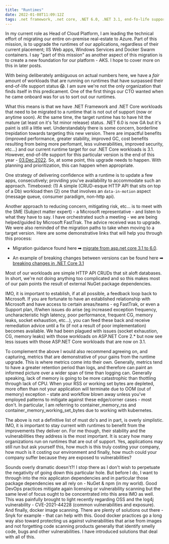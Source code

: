 ```yaml
---
title: "Runtimes"
date: 2022-01-08T11:09:12Z
tags: .net framework, .net core, .NET 6.0, .NET 3.1, end-fo-life support, linux, windows, syntax, self-hosted runner, cicd, fasttrak
---
```


In my current role as Head of Cloud Platform, I am leading the technical effort of migrating our entire on-premise real-estate to Azure.  Part of this mission, is to upgrade the runtimes of our applications, regardless of their current placement; IIS Web apps, Windows Services and Docker Swarm containers.  I say "part of this mission" as another aspect of this migration is to create a new foundation for our platform - AKS.  I hope to cover more on this in later posts.

With being deliberately ambiguous on actual numbers here, we have a _fair_ amount of workloads that are running on runtimes that have surpassed their end-of-life support status 😱.  I am sure we're not the only organization that finds itself in this predicament.  One of the first things our CTO wanted when he came onboard was for us to sort out our runtimes.

What this means is that we have .NET Framework and .NET Core workloads that need to be migrated to a runtime that is not out of support (now or anytime soon).  At the same time, the target runtime has to have hit the mature (at least on it's 1st minor release) status.  .NET 6.0 is now GA but it's paint is still a little wet.  Understandably there is some concern, borderline trepidation towards targeting this new version.  There are impactful benefits (improved performance, greater stability, improved GC, cost benefits resulting from being more perfomant, less vulnerabilities, improved security, etc...) and our current runtime target for our .NET Core workloads is 3.1.  However, end-of-life support for this particular version is the end of this year - [03.Dec.2022](https://docs.microsoft.com/en-us/lifecycle/products/microsoft-net-and-net-core).  So, at some point, this upgrade needs to happen.  With planning and prioritization, this can happen when appropriate.

One strategy of delivering confidence with a runtime is to update a few apps, consecutively; providing you've availability to accommodate such an approach.  Timeboxed: (1) A simple (CRUD-esque HTTP API that sits on top of a Db) workload then (2) one that involves an `data-in-motion` aspect (message queue, consumer paradigm, non-http api).  

Another approach to reducing concern, mitigating risk, etc... is to meet with the SME (Subject matter expert) - a Microsoft representative - and listen to what they have to say.  I have orchestrated such a meeting - we are being helped/guided by Microsoft FastTrak.  The advice received was to upgrade.  We were also reminded of the migration paths to take when moving to a target version.  Here are some demonstrative links that will help you through this process:

- Migration guidance found here ➡ [migrate from asp.net core 3.1 to 6.0](https://docs.microsoft.com/en-us/aspnet/core/migration/31-to-60?view=aspnetcore-6.0&tabs=visual-studio).  

- An example of breaking changes between versions can be found here ➡ [breaking changes in .NET Core 3.1](https://docs.microsoft.com/en-us/dotnet/core/compatibility/3.1)

Most of our workloads are simple HTTP API CRUDs that sit aloft databases.  In short, we're not doing anything too complicated and so this makes most of our pain points the result of external NuGet package dependencies.

IMO, it is important to establish, if at all possible, a feedback loop back to Microsoft.  If you are fortunate to have an established relationship with Microsoft and have access to certain areas/teams - eg FastTrak, or even a Support plan, if/when issues do arise (eg increased exception frequency, uncharacteristic high latency, poor performance, frequent CG, memory leaks, socket exhaustion, etc...), you can feed these back and receive remediation advice until a fix (if not a result of poor implementation) becomes available.  We had been plagued with issues (socket exhaustion, CG, memory leaks) with those workloads on ASP.NET Core 2.* but now see less issues with those ASP.NET Core workloads that are now on 3.1.

To complement the above I would also recommend agreeing on, and capturing, metrics that are demonstrative of your gains from the runtime upgrade.  This is where metrics come into their own. Generally, metrics tend to have a greater retention period than logs, and therefore can paint an informed picture over a wider span of time than logging can.  Generally speaking, lack of memory is going to be more catastrophic than thottling through lack of CPU.  When your RSS or working set bytes are depleted, more often than not your application will terminate due to OOM (out of memory) exception - state and workflow blown away unless you've employed patterns to mitigate against these edge/corner cases - most don't.  In particular, I am referring to container_memory_rss and container_memory_working_set_bytes due to working with kubernetes.

The above is not a definitive list of must do's and in part, is overly simplistic. IMO, it is important to stay current with runtimes to benefit from the improvements they deliver on.  For me though, their stability and the vulnerabilities they address is the most important.  It is scary how many organizations run on runtimes that are out of support.  Yes, applications may still run but ask yourself this, how much is this truly costing your company, how much is it costing our environment and finally, how much could your company suffer because they are exposed to vulnerabilities?

Sounds overly dramatic doesn't?!  I stop there as I don't wish to perpetuate the negativity of going down this particular hole.  But before I do, I want to through into the mix applicaton dependencies and in particular those package dependencies we all rely on - NuGet & npm (in my world).  Good DevOps practices mitigate again licensing or vulnerability scanning but the same level of focus ought to be concentrated into this area IMO as well.  This was painfully brought to light recently regarding OSS and the log4j vulnerability - CVE-2021-44228 (common vulnerabilities and exposure). And finally, docker image scanning.  There are plenty of solutions out there - Snyk for example - that can help with this.  Good docker practices go a long way also toward protecting us against vulnerabilities that arise from images and not forgetting code scanning products generally that identify smelly code, bugs and other vulnerabilities.  I have introduced solutions that deal with all of this.